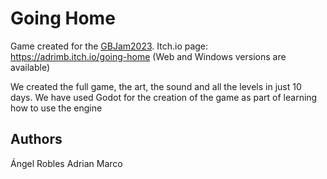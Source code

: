 # Going Home
Game created for the [GBJam2023](https://itch.io/jam/gbjam-11).
Itch.io page: https://adrimb.itch.io/going-home (Web and Windows versions are available)

We created the full game, the art, the sound and all the levels in just 10 days. We have used Godot for the creation of the game as part of learning how to use the engine

## Authors
Ángel Robles
Adrian Marco
